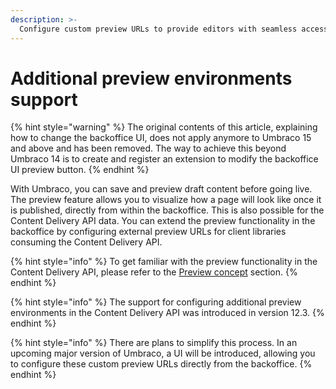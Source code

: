 ```yaml
---
description: >-
  Configure custom preview URLs to provide editors with seamless access to external preview environments for the Content Delivery API data.
---
```


# Additional preview environments support

{% hint style="warning" %}
The original contents of this article, explaining how to change the backoffice UI, does not apply anymore to Umbraco 15 and above and has been removed.
The way to achieve this beyond Umbraco 14 is to create and register an extension to modify the backoffice UI preview button.
{% endhint %}

With Umbraco, you can save and preview draft content before going live. The preview feature allows you to visualize how a page will look like once it is published, directly from within the backoffice. This is also possible for the Content Delivery API data. You can extend the preview functionality in the backoffice by configuring external preview URLs for client libraries consuming the Content Delivery API.

{% hint style="info" %}
To get familiar with the preview functionality in the Content Delivery API, please refer to the [Preview concept](https://docs.umbraco.com/umbraco-cms/reference/content-delivery-api#preview) section.
{% endhint %}

{% hint style="info" %}
The support for configuring additional preview environments in the Content Delivery API was introduced in version 12.3.
{% endhint %}

{% hint style="info" %}
There are plans to simplify this process. In an upcoming major version of Umbraco, a UI will be introduced, allowing you to configure these custom preview URLs directly from the backoffice.
{% endhint %}
